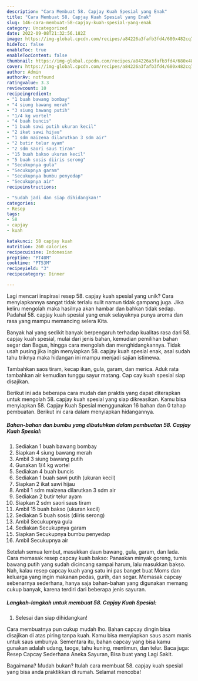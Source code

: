```yaml
---
description: "Cara Membuat 58. Capjay Kuah Spesial yang Enak"
title: "Cara Membuat 58. Capjay Kuah Spesial yang Enak"
slug: 146-cara-membuat-58-capjay-kuah-spesial-yang-enak
category: Uncategorized
date: 2022-09-08T21:32:56.182Z
image: https://img-global.cpcdn.com/recipes/a84226a3fafb3fd4/680x482cq70/58-capjay-kuah-spesial-foto-resep-utama.jpg
hideToc: false
enableToc: true
enableTocContent: false
thumbnail: https://img-global.cpcdn.com/recipes/a84226a3fafb3fd4/680x482cq70/58-capjay-kuah-spesial-foto-resep-utama.jpg
cover: https://img-global.cpcdn.com/recipes/a84226a3fafb3fd4/680x482cq70/58-capjay-kuah-spesial-foto-resep-utama.jpg
author: Admin
authorAv: notfound
ratingvalue: 3.3
reviewcount: 10
recipeingredient:
- "1 buah bawang bombay"
- "4 siung bawang merah"
- "3 siung bawang putih"
- "1/4 kg wortel"
- "4 buah buncis"
- "1 buah sawi putih ukuran kecil"
- "2 ikat sawi hijau"
- "1 sdm maizena dilarutkan 3 sdm air"
- "2 butir telur ayam"
- "2 sdm saori saus tiram"
- "15 buah bakso ukuran kecil"
- "5 buah sosis diiris serong"
- "Secukupnya gula"
- "Secukupnya garam"
- "Secukupnya bumbu penyedap"
- "Secukupnya air"
recipeinstructions:

- "Sudah jadi dan siap dihidangkan!"
categories:
- Resep
tags:
- 58
- capjay
- kuah

katakunci: 58 capjay kuah 
nutrition: 260 calories
recipecuisine: Indonesian
preptime: "PT40M"
cooktime: "PT53M"
recipeyield: "3"
recipecategory: Dinner

---
```





Lagi mencari inspirasi resep 58. capjay kuah spesial yang unik? Cara menyiapkannya sangat tidak terlalu sulit namun tidak gampang juga. Jika keliru mengolah maka hasilnya akan hambar dan bahkan tidak sedap. Padahal 58. capjay kuah spesial yang enak selayaknya punya aroma dan rasa yang mampu memancing selera Kita.





Banyak hal yang sedikit banyak berpengaruh terhadap kualitas rasa dari 58. capjay kuah spesial, mulai dari jenis bahan, kemudian pemilihan bahan segar dan Bagus, hingga cara mengolah dan menghidangkannya. Tidak usah pusing jika ingin menyiapkan 58. capjay kuah spesial enak,      asal sudah tahu triknya maka hidangan ini mampu menjadi sajian istimewa.














Tambahkan saos tiram, kecap ikan, gula, garam, dan merica. Aduk rata tambahkan air kemudian tunggu sayur matang. Cap cay kuah spesial siap disajikan.






Berikut ini ada beberapa cara mudah dan praktis yang dapat diterapkan untuk mengolah 58. capjay kuah spesial yang siap dikreasikan. Kamu bisa menyiapkan 58. Capjay Kuah Spesial menggunakan 16 bahan dan 0 tahap pembuatan. Berikut ini cara dalam menyiapkan hidangannya.

<!--inarticleads1-->

##### Bahan-bahan dan bumbu yang dibutuhkan dalam pembuatan 58. Capjay Kuah Spesial:

1. Sediakan 1 buah bawang bombay
1. Siapkan 4 siung bawang merah
1. Ambil 3 siung bawang putih
1. Gunakan 1/4 kg wortel
1. Sediakan 4 buah buncis
1. Sediakan 1 buah sawi putih (ukuran kecil)
1. Siapkan 2 ikat sawi hijau
1. Ambil 1 sdm maizena dilarutkan 3 sdm air
1. Sediakan 2 butir telur ayam
1. Siapkan 2 sdm saori saus tiram
1. Ambil 15 buah bakso (ukuran kecil)
1. Sediakan 5 buah sosis (diiris serong)
1. Ambil Secukupnya gula
1. Sediakan Secukupnya garam
1. Siapkan Secukupnya bumbu penyedap
1. Ambil Secukupnya air


Setelah semua lembut, masukkan daun bawang, gula, garam, dan lada. Cara memasak resep capcay kuah bakso: Panaskan minyak goreng, tumis bawang putih yang sudah dicincang sampai harum, lalu masukkan bakso. Nah, kalau resep capcay kuah yang satu ini pas banget buat Moms dan keluarga yang ingin makanan pedas, gurih, dan segar. Memasak capcay sebenarnya sederhana, hanya saja bahan-bahan yang digunakan memang cukup banyak, karena terdiri dari beberapa jenis sayuran. 

<!--inarticleads2-->

##### Langkah-langkah untuk membuat 58. Capjay Kuah Spesial:


1. Selesai dan siap dihidangkan!

Cara membuatnya pun cukup mudah lho. Bahan capcay dingin bisa disajikan di atas piring tanpa kuah. Kamu bisa menyiapkan saus asam manis untuk saus umbunya. Sementara itu, bahan capcay yang bisa kamu gunakan adalah udang, taoge, tahu kuning, mentimun, dan telur. Baca juga: Resep Capcay Sederhana Aneka Sayuran, Bisa buat yang Lagi Sakit. 

Bagaimana? Mudah bukan? Itulah cara membuat 58. capjay kuah spesial yang bisa anda praktikkan di rumah. Selamat mencoba!
